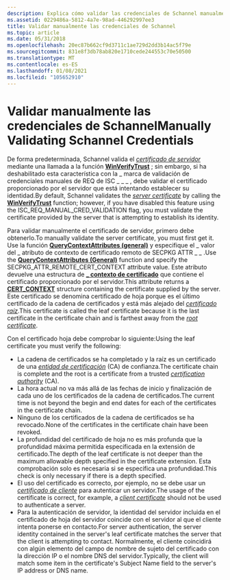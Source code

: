 ```yaml
---
description: Explica cómo validar las credenciales de Schannel manualmente.
ms.assetid: 0229486a-5812-4a7e-98ad-446292997ee3
title: Validar manualmente las credenciales de Schannel
ms.topic: article
ms.date: 05/31/2018
ms.openlocfilehash: 20ec87b662cf9d3711c1ae729d2dd3b14ac5f79e
ms.sourcegitcommit: 831e8f3db78ab820e1710cede244553c70e50500
ms.translationtype: MT
ms.contentlocale: es-ES
ms.lasthandoff: 01/08/2021
ms.locfileid: "105652910"
---
```

# <a name="manually-validating-schannel-credentials"></a><span data-ttu-id="c3c2d-103">Validar manualmente las credenciales de Schannel</span><span class="sxs-lookup"><span data-stu-id="c3c2d-103">Manually Validating Schannel Credentials</span></span>

<span data-ttu-id="c3c2d-104">De forma predeterminada, Schannel valida el [*certificado de servidor*](../secgloss/s-gly.md) mediante una llamada a la función [**WinVerifyTrust**](/windows/win32/api/wintrust/nf-wintrust-winverifytrust) ; sin embargo, si ha deshabilitado esta característica con la \_ marca de validación de credenciales manuales de REQ de ISC \_ \_ \_ , debe validar el certificado proporcionado por el servidor que está intentando establecer su identidad.</span><span class="sxs-lookup"><span data-stu-id="c3c2d-104">By default, Schannel validates the [*server certificate*](../secgloss/s-gly.md) by calling the [**WinVerifyTrust**](/windows/win32/api/wintrust/nf-wintrust-winverifytrust) function; however, if you have disabled this feature using the ISC\_REQ\_MANUAL\_CRED\_VALIDATION flag, you must validate the certificate provided by the server that is attempting to establish its identity.</span></span>

<span data-ttu-id="c3c2d-105">Para validar manualmente el certificado de servidor, primero debe obtenerlo.</span><span class="sxs-lookup"><span data-stu-id="c3c2d-105">To manually validate the server certificate, you must first get it.</span></span> <span data-ttu-id="c3c2d-106">Use la función [**QueryContextAttributes (general)**](/windows/win32/api/sspi/nf-sspi-querycontextattributesa) y especifique el \_ valor del \_ atributo de contexto de certificado remoto de SECPKG ATTR \_ \_ .</span><span class="sxs-lookup"><span data-stu-id="c3c2d-106">Use the [**QueryContextAttributes (General)**](/windows/win32/api/sspi/nf-sspi-querycontextattributesa) function and specify the SECPKG\_ATTR\_REMOTE\_CERT\_CONTEXT attribute value.</span></span> <span data-ttu-id="c3c2d-107">Este atributo devuelve una estructura de [**\_ contexto de certificado**](/windows/win32/api/wincrypt/ns-wincrypt-cert_context) que contiene el certificado proporcionado por el servidor.</span><span class="sxs-lookup"><span data-stu-id="c3c2d-107">This attribute returns a [**CERT\_CONTEXT**](/windows/win32/api/wincrypt/ns-wincrypt-cert_context) structure containing the certificate supplied by the server.</span></span> <span data-ttu-id="c3c2d-108">Este certificado se denomina certificado de hoja porque es el último certificado de la cadena de certificados y está más alejado del [*certificado raíz*](../secgloss/r-gly.md).</span><span class="sxs-lookup"><span data-stu-id="c3c2d-108">This certificate is called the leaf certificate because it is the last certificate in the certificate chain and is farthest away from the [*root certificate*](../secgloss/r-gly.md).</span></span>

<span data-ttu-id="c3c2d-109">Con el certificado hoja debe comprobar lo siguiente:</span><span class="sxs-lookup"><span data-stu-id="c3c2d-109">Using the leaf certificate you must verify the following:</span></span>

-   <span data-ttu-id="c3c2d-110">La cadena de certificados se ha completado y la raíz es un certificado de una [*entidad de certificación*](../secgloss/c-gly.md) (CA) de confianza.</span><span class="sxs-lookup"><span data-stu-id="c3c2d-110">The certificate chain is complete and the root is a certificate from a trusted [*certification authority*](../secgloss/c-gly.md) (CA).</span></span>
-   <span data-ttu-id="c3c2d-111">La hora actual no va más allá de las fechas de inicio y finalización de cada uno de los certificados de la cadena de certificados.</span><span class="sxs-lookup"><span data-stu-id="c3c2d-111">The current time is not beyond the begin and end dates for each of the certificates in the certificate chain.</span></span>
-   <span data-ttu-id="c3c2d-112">Ninguno de los certificados de la cadena de certificados se ha revocado.</span><span class="sxs-lookup"><span data-stu-id="c3c2d-112">None of the certificates in the certificate chain have been revoked.</span></span>
-   <span data-ttu-id="c3c2d-113">La profundidad del certificado de hoja no es más profunda que la profundidad máxima permitida especificada en la extensión de certificado.</span><span class="sxs-lookup"><span data-stu-id="c3c2d-113">The depth of the leaf certificate is not deeper than the maximum allowable depth specified in the certificate extension.</span></span> <span data-ttu-id="c3c2d-114">Esta comprobación solo es necesaria si se especifica una profundidad.</span><span class="sxs-lookup"><span data-stu-id="c3c2d-114">This check is only necessary if there is a depth specified.</span></span>
-   <span data-ttu-id="c3c2d-115">El uso del certificado es correcto, por ejemplo, no se debe usar un [*certificado de cliente*](../secgloss/c-gly.md) para autenticar un servidor.</span><span class="sxs-lookup"><span data-stu-id="c3c2d-115">The usage of the certificate is correct, for example, a [*client certificate*](../secgloss/c-gly.md) should not be used to authenticate a server.</span></span>
-   <span data-ttu-id="c3c2d-116">Para la autenticación de servidor, la identidad del servidor incluida en el certificado de hoja del servidor coincide con el servidor al que el cliente intenta ponerse en contacto.</span><span class="sxs-lookup"><span data-stu-id="c3c2d-116">For server authentication, the server identity contained in the server's leaf certificate matches the server that the client is attempting to contact.</span></span> <span data-ttu-id="c3c2d-117">Normalmente, el cliente coincidirá con algún elemento del campo de nombre de sujeto del certificado con la dirección IP o el nombre DNS del servidor.</span><span class="sxs-lookup"><span data-stu-id="c3c2d-117">Typically, the client will match some item in the certificate's Subject Name field to the server's IP address or DNS name.</span></span>

 

 
